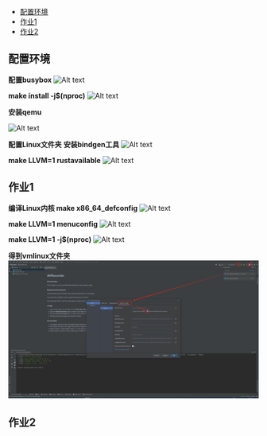 - [配置环境](#配置环境)
- [作业1](#作业1)
- [作业2](#作业2)

## 配置环境
**配置busybox**
![Alt text](./images/busybox.png)

**make install -j$(nproc)**
![Alt text](./images/_install.png)

**安装qemu**

![Alt text](./images/qemu.png)

**配置Linux文件夹**
**安装bindgen工具**
![Alt text](./images/bindgen.png)

**make LLVM=1 rustavailable**
![Alt text](./images/rustavailable.png)

## 作业1
**编译Linux内核 make x86_64_defconfig**
![Alt text](./images/x86_64_defconfig.png)

**make LLVM=1 menuconfig**
![Alt text](./images/linux_menu.png)

**make LLVM=1 -j$(nproc)**
![Alt text](./images/0.png)

**得到vmlinux文件夹**
![Alt text](./images/1.png)

## 作业2



